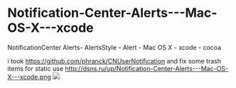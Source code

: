 Notification-Center-Alerts---Mac-OS-X---xcode
=============================================

NotificationCenter Alerts- AlertsStyle - Alert - Mac OS X - xcode - cocoa

i took https://github.com/phranck/CNUserNotification
and fix some trash items for static use
http://dsns.ru/up/Notification-Center-Alerts---Mac-OS-X---xcode.png
<img src="http://dsns.ru/up/Notification-Center-Alerts---Mac-OS-X---xcode.png"/>

